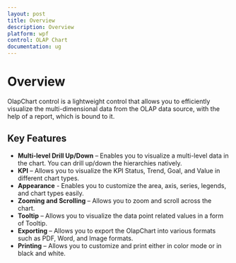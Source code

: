 ```yaml
---
layout: post
title: Overview
description: Overview
platform: wpf
control: OLAP Chart
documentation: ug
---
```


# Overview

OlapChart control is a lightweight control that allows you to efficiently visualize the multi-dimensional data from the OLAP data source, with the help of a report, which is bound to it.

## Key Features

* **Multi-level Drill Up/Down** – Enables you to visualize a multi-level data in the chart. You can drill up/down the hierarchies natively.
* **KPI** – Allows you to visualize the KPI Status, Trend, Goal, and Value in different chart types.
* **Appearance** - Enables you to customize the area, axis, series, legends, and chart types easily.
* **Zooming and Scrolling** – Allows you to zoom and scroll across the chart.
* **Tooltip** – Allows you to visualize the data point related values in a form of Tooltip.
* **Exporting** – Allows you to export the OlapChart into various formats such as PDF, Word, and Image formats.
* **Printing** – Allows you to customize and print either in color mode or in black and white.


